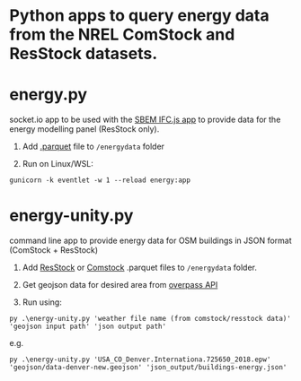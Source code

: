 # Python apps to query energy data from the NREL ComStock and ResStock datasets.

# energy.py
socket.io app to be used with the [SBEM IFC.js app](https://github.com/jpatacas/sbem-ifcjs) to provide data for the energy modelling panel (ResStock only).

1. Add [.parquet](https://data.openei.org/s3_viewer?bucket=oedi-data-lake&prefix=nrel-pds-building-stock%2Fend-use-load-profiles-for-us-building-stock%2F2021%2Fresstock_amy2018_release_1%2Fmetadata%2F) file to `/energydata` folder 

2. Run on Linux/WSL: 
```
gunicorn -k eventlet -w 1 --reload energy:app
```
# energy-unity.py
command line app to provide energy data for OSM buildings in JSON format (ComStock + ResStock)

1. Add [ResStock](https://data.openei.org/s3_viewer?bucket=oedi-data-lake&prefix=nrel-pds-building-stock%2Fend-use-load-profiles-for-us-building-stock%2F2021%2Fresstock_amy2018_release_1%2Fmetadata%2F) or [Comstock](https://data.openei.org/s3_viewer?bucket=oedi-data-lake&prefix=nrel-pds-building-stock%2Fend-use-load-profiles-for-us-building-stock%2F2021%2Fcomstock_amy2018_release_1%2Fmetadata%2F) .parquet files to `/energydata` folder. 



2. Get geojson data for desired area from [overpass API](https://overpass-turbo.eu/)

3. Run using:
``` 
py .\energy-unity.py 'weather file name (from comstock/resstock data)' 'geojson input path' 'json output path'
```
e.g. 
```
py .\energy-unity.py 'USA_CO_Denver.Internationa.725650_2018.epw' 'geojson/data-denver-new.geojson' 'json_output/buildings-energy.json'
```